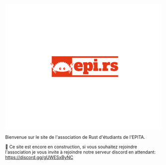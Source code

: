 ![La fameuse mascotte du langage Rust, Ferris le crabe, se dessine en blanc sur fond orange. Le nom de l'association epi.rs se pose à droite de Ferris, en Orange sur fond blanc.](logo.jpg)

Bienvenue sur le site de l'association de Rust d'étudiants de l'EPITA.

🚧 Ce site est encore en construction, si vous souhaitez rejoindre l'association je vous invite à rejoindre notre serveur discord en attendant: https://discord.gg/gUWESxByNC
